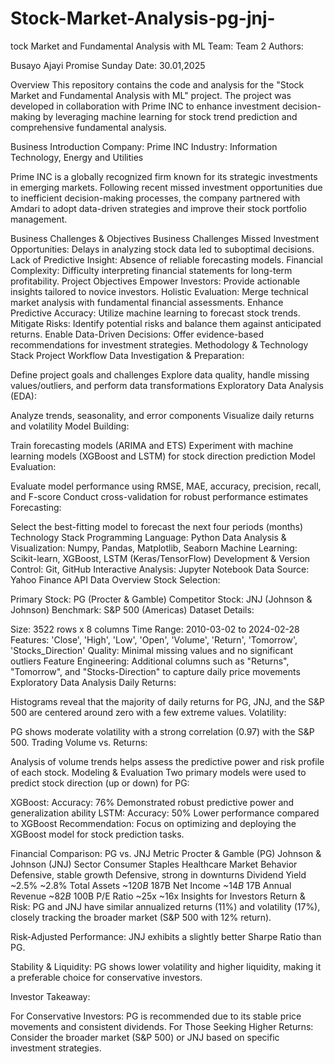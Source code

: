 # Stock-Market-Analysis-pg-jnj-

tock Market and Fundamental Analysis with ML
Team: Team 2
Authors:

Busayo Ajayi
Promise Sunday
Date: 30.01,2025

Overview
This repository contains the code and analysis for the "Stock Market and Fundamental Analysis with ML" project. The project was developed in collaboration with Prime INC to enhance investment decision-making by leveraging machine learning for stock trend prediction and comprehensive fundamental analysis.

Business Introduction
Company: Prime INC
Industry: Information Technology, Energy and Utilities

Prime INC is a globally recognized firm known for its strategic investments in emerging markets. Following recent missed investment opportunities due to inefficient decision-making processes, the company partnered with Amdari to adopt data-driven strategies and improve their stock portfolio management.

Business Challenges & Objectives
Business Challenges
Missed Investment Opportunities: Delays in analyzing stock data led to suboptimal decisions.
Lack of Predictive Insight: Absence of reliable forecasting models.
Financial Complexity: Difficulty interpreting financial statements for long-term profitability.
Project Objectives
Empower Investors: Provide actionable insights tailored to novice investors.
Holistic Evaluation: Merge technical market analysis with fundamental financial assessments.
Enhance Predictive Accuracy: Utilize machine learning to forecast stock trends.
Mitigate Risks: Identify potential risks and balance them against anticipated returns.
Enable Data-Driven Decisions: Offer evidence-based recommendations for investment strategies.
Methodology & Technology Stack
Project Workflow
Data Investigation & Preparation:

Define project goals and challenges
Explore data quality, handle missing values/outliers, and perform data transformations
Exploratory Data Analysis (EDA):

Analyze trends, seasonality, and error components
Visualize daily returns and volatility
Model Building:

Train forecasting models (ARIMA and ETS)
Experiment with machine learning models (XGBoost and LSTM) for stock direction prediction
Model Evaluation:

Evaluate model performance using RMSE, MAE, accuracy, precision, recall, and F-score
Conduct cross-validation for robust performance estimates
Forecasting:

Select the best-fitting model to forecast the next four periods (months)
Technology Stack
Programming Language: Python
Data Analysis & Visualization:
Numpy, Pandas, Matplotlib, Seaborn
Machine Learning:
Scikit-learn, XGBoost, LSTM (Keras/TensorFlow)
Development & Version Control:
Git, GitHub
Interactive Analysis:
Jupyter Notebook
Data Source:
Yahoo Finance API
Data Overview
Stock Selection:

Primary Stock: PG (Procter & Gamble)
Competitor Stock: JNJ (Johnson & Johnson)
Benchmark: S&P 500 (Americas)
Dataset Details:

Size: 3522 rows x 8 columns
Time Range: 2010-03-02 to 2024-02-28
Features: 'Close', 'High', 'Low', 'Open', 'Volume', 'Return', 'Tomorrow', 'Stocks_Direction'
Quality: Minimal missing values and no significant outliers
Feature Engineering: Additional columns such as "Returns", "Tomorrow", and "Stocks-Direction" to capture daily price movements
Exploratory Data Analysis
Daily Returns:

Histograms reveal that the majority of daily returns for PG, JNJ, and the S&P 500 are centered around zero with a few extreme values.
Volatility:

PG shows moderate volatility with a strong correlation (0.97) with the S&P 500.
Trading Volume vs. Returns:

Analysis of volume trends helps assess the predictive power and risk profile of each stock.
Modeling & Evaluation
Two primary models were used to predict stock direction (up or down) for PG:

XGBoost:
Accuracy: 76%
Demonstrated robust predictive power and generalization ability
LSTM:
Accuracy: 50%
Lower performance compared to XGBoost
Recommendation:
Focus on optimizing and deploying the XGBoost model for stock prediction tasks.

Financial Comparison: PG vs. JNJ
Metric	Procter & Gamble (PG)	Johnson & Johnson (JNJ)
Sector	Consumer Staples	Healthcare
Market Behavior	Defensive, stable growth	Defensive, strong in downturns
Dividend Yield	~2.5%	~2.8%
Total Assets	~$120B	~$187B
Net Income	~$14B	~$17B
Annual Revenue	~$82B	~$100B
P/E Ratio	~25x	~16x
Insights for Investors
Return & Risk:
PG and JNJ have similar annualized returns (11%) and volatility (17%), closely tracking the broader market (S&P 500 with 12% return).

Risk-Adjusted Performance:
JNJ exhibits a slightly better Sharpe Ratio than PG.

Stability & Liquidity:
PG shows lower volatility and higher liquidity, making it a preferable choice for conservative investors.

Investor Takeaway:

For Conservative Investors: PG is recommended due to its stable price movements and consistent dividends.
For Those Seeking Higher Returns: Consider the broader market (S&P 500) or JNJ based on specific investment strategies.

